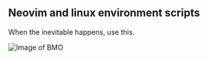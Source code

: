 Neovim and linux environment scripts
----------------
When the inevitable happens, use this.

![Image of BMO](https://media4.giphy.com/media/3rgXBsmYd60rL3w7sc/giphy.gif)

